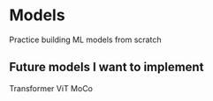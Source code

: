 # Models
Practice building ML models from scratch

## Future models I want to implement
Transformer
ViT
MoCo

